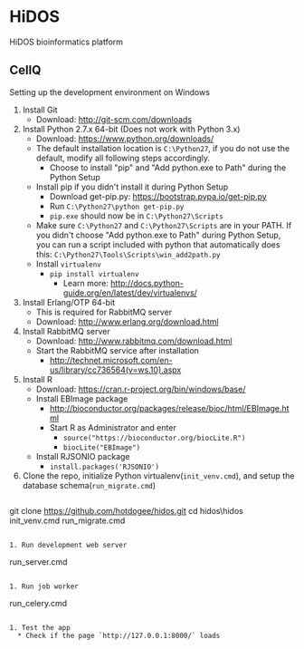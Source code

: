 # HiDOS
HiDOS bioinformatics platform
## CellQ
Setting up the development environment on Windows

1. Install Git
   * Download: http://git-scm.com/downloads
1. Install Python 2.7.x 64-bit (Does not work with Python 3.x)
   * Download: https://www.python.org/downloads/
   * The default installation location is `C:\Python27`, if you do not use the default, modify all following steps accordingly.
     * Choose to install "pip" and "Add python.exe to Path" during the Python Setup
   * Install pip if you didn't install it during Python Setup
     * Download get-pip.py: https://bootstrap.pypa.io/get-pip.py
     * Run `C:\Python27\python get-pip.py`
     * `pip.exe` should now be in `C:\Python27\Scripts`
   * Make sure `C:\Python27` and `C:\Python27\Scripts` are in your PATH. If you didn't choose "Add python.exe to Path" during Python Setup, you can run a script included with python that automatically does this: `C:\Python27\Tools\Scripts\win_add2path.py`
   * Install `virtualenv`
     * `pip install virtualenv`
       * Learn more: http://docs.python-guide.org/en/latest/dev/virtualenvs/
1. Install Erlang/OTP 64-bit
   * This is required for RabbitMQ server
   * Download: http://www.erlang.org/download.html
1. Install RabbitMQ server
   * Download: http://www.rabbitmq.com/download.html
   * Start the RabbitMQ service after installation
     * http://technet.microsoft.com/en-us/library/cc736564(v=ws.10).aspx
1. Install R
   * Download: https://cran.r-project.org/bin/windows/base/
   * Install EBImage package
     * http://bioconductor.org/packages/release/bioc/html/EBImage.html
     * Start R as Administrator and enter
       * `source("https://bioconductor.org/biocLite.R")`
       * `biocLite("EBImage")`
   * Install RJSONIO package
     * `install.packages('RJSONIO')`
1. Clone the repo, initialize Python virtualenv(`init_venv.cmd`), and setup the database schema(`run_migrate.cmd`)
   ```
git clone https://github.com/hotdogee/hidos.git
cd hidos\hidos
init_venv.cmd
run_migrate.cmd
```

1. Run development web server
  ```
run_server.cmd
```

1. Run job worker
  ```
run_celery.cmd
```

1. Test the app
  * Check if the page `http://127.0.0.1:8000/` loads
